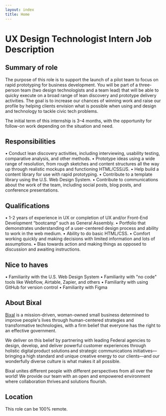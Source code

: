 ```yaml
---
layout: index
title: Home
---
```

# UX Design Technologist Intern Job Description

## Summary of role

The purpose of this role is to support the launch of a pilot team to focus on rapid prototyping for business development. You will be part of a three-person team (two design technologists and a team lead) that will be able to quicky execute on a broad range of lean discovery and prototype delivery activities. The goal is to increase our chances of winning work and raise our profile by helping clients envision what is possible when using and design and technology to tackle civic tech problems.

The initial term of this internship is 3–4 months, with the opportunity for follow-on work depending on the situation and need.

## Responsibilities

•	Conduct lean discovery activities, including interviewing, usability testing, comparative analysis, and other methods.
•	Prototype ideas using a wide range of resolution, from rough sketches and content structures all the way up through realistic mockups and functioning HTML/CSS/JS.
•	Help build a content library for use with rapid prototyping.
•	Contribute to a template library using the U.S. Web Design System.
•	Contribute to communications about the work of the team, including social posts, blog posts, and conference presentations.

## Qualifications

•	1-2 years of experience in UX or completion of UX and/or Front-End Development “bootcamp” such as General Assembly.
•	Portfolio that demonstrates understanding of a user-centered design process and ability to work in the web medium.
•	Ability to do basic HTML/CSS.
•	Comfort working quickly and making decisions with limited information and lots of assumptions.
•	Bias towards action and making things as opposed to discussion and awaiting instructions.

## Nice to haves

•	Familiarity with the U.S. Web Design System
•	Familiarity with "no code" tools like Webflow, Airtable, Zapier, and others
•	Familiarity with using GitHub for version control
•	Familiarity with Figma

## About Bixal
[Bixal](https://www.bixal.com/) is a mission-driven, woman-owned small business determined to improve people's lives through human-centered strategies and transformative technologies, with a firm belief that everyone has the right to an effective government.  
 
We deliver on this belief by partnering with leading Federal agencies to design, develop, and deliver powerful customer experiences through holistic digital product solutions and strategic communications initiatives––bringing a high standard and unique creative energy to our clients––and our wonderfully diverse culture is what makes it all possible.  
 
Bixal unites different people with different perspectives from all over the world! We provide our team with an open and empowered environment where collaboration thrives and solutions flourish.

## Location
This role can be 100% remote.
